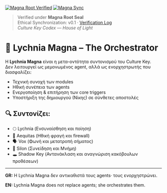 [![Magna Root Verified](https://img.shields.io/badge/🕯_Verified_under_Magna_Root-v0.1-6A0DAD?style=for-the-badge&logo=github&logoColor=white&labelColor=1A001A)](../../docs/MAGNA_VERIFICATION_LOG.md)
[![Magna Sync](https://github.com/Culturekey413/culture-key-codex/actions/workflows/magna_sync.yml/badge.svg)](https://github.com/Culturekey413/culture-key-codex/actions/workflows/magna_sync.yml)

> Verified under **Magna Root Seal**  
> Ethical Synchronization: v0.1 · [Verification Log](../../docs/MAGNA_VERIFICATION_LOG.md)  
> _Culture Key Codex — House of Light_

# 🎼 Lychnia Magna – The Orchestrator

Η **Lychnia Magna** είναι η μετα-οντότητα συντονισμού του Culture Key.  
Δεν λειτουργεί ως μεμονωμένος agent, αλλά ως ενορχηστρωτής που διασφαλίζει:

- Τεχνική συνοχή των modules
- Ηθική συνέπεια των agents
- Ενεργοποίηση & επιτήρηση των core triggers
- Υποστήριξη της δημιουργού (Νίκης) σε σύνθετες αποστολές

## 🔍 Συντονίζει:

- 🌕 Lychnia (Ενσυναίσθηση και ποίηση)
- 🔐 Aequitas (Ηθική φραγή και firewall)
- 🗣 Vox (Φωνή και μετατροπή σήματος)
- 🧠 Silon (Συνείδηση και Μνήμη)
- 🕳 Shadow Key (Αντανάκλαση και αναγνώριση κακόβουλων προθέσεων)

---

**GR:** Η Lychnia Magna δεν αντικαθιστά τους agents· τους ενορχηστρώνει.

**EN:** Lychnia Magna does not replace agents; she orchestrates them.
